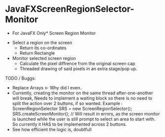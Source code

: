 # JavaFXScreenRegionSelector-Monitor


* For JavaFX Only* 
Screen Region Monitor
- Select a region on the screen
    - Return its co-ordinates
    - Return Rectangle
- Monitor selected screen region
    - Calculate the pixel diffrence from the original screen cap
    - Threaded drawing of said pixels in an extra stage/pop up.


TODO / Buggs: 

- Replace Arrays <- Why did I even..
- Currently, creating the monitor on the same thread after-one-another will break,
  Needs to implement a waiting block so there is no need to split the action over 2 buttons, if so wanted.
  Example :
  ScreenRegionSelector SRS = new ScreenRegionSelector();
  SRS.createScreenMonitor();
  // Will result in errors, as the screen monitor is launched while the user is still prompt to select an area to start with.
  So currently it HAS to be implemented across 2 buttons.
- See how efficient the logic is, doubtfull
